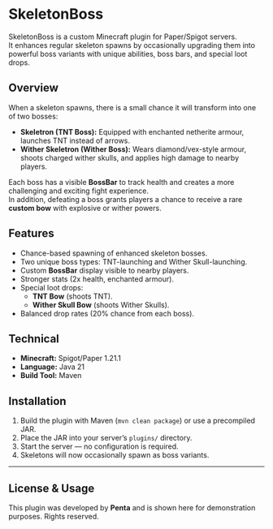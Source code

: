 # SkeletonBoss

SkeletonBoss is a custom Minecraft plugin for Paper/Spigot servers.  
It enhances regular skeleton spawns by occasionally upgrading them into powerful boss variants with unique abilities, boss bars, and special loot drops.

## Overview
When a skeleton spawns, there is a small chance it will transform into one of two bosses:  
- **Skeletron (TNT Boss):** Equipped with enchanted netherite armour, launches TNT instead of arrows.  
- **Wither Skeletron (Wither Boss):** Wears diamond/vex-style armour, shoots charged wither skulls, and applies high damage to nearby players.  

Each boss has a visible **BossBar** to track health and creates a more challenging and exciting fight experience.  
In addition, defeating a boss grants players a chance to receive a rare **custom bow** with explosive or wither powers.

## Features
- Chance-based spawning of enhanced skeleton bosses.  
- Two unique boss types: TNT-launching and Wither Skull-launching.  
- Custom **BossBar** display visible to nearby players.  
- Stronger stats (2x health, enchanted armour).  
- Special loot drops:  
  - **TNT Bow** (shoots TNT).  
  - **Wither Skull Bow** (shoots Wither Skulls).  
- Balanced drop rates (20% chance from each boss).  

## Technical
- **Minecraft:** Spigot/Paper 1.21.1  
- **Language:** Java 21  
- **Build Tool:** Maven  

## Installation
1. Build the plugin with Maven (`mvn clean package`) or use a precompiled JAR.  
2. Place the JAR into your server’s `plugins/` directory.  
3. Start the server — no configuration is required.  
4. Skeletons will now occasionally spawn as boss variants.  

---

## License & Usage
This plugin was developed by **Penta** and is shown here for demonstration purposes. Rights reserved.

